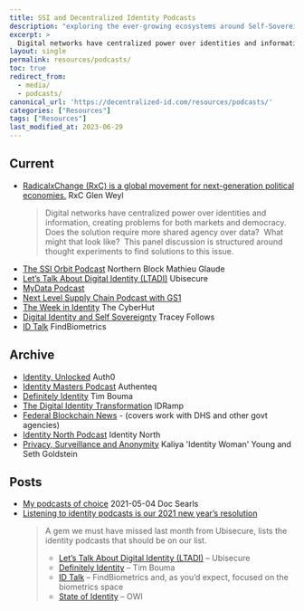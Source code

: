 ```yaml
---
title: SSI and Decentralized Identity Podcasts
description: "exploring the ever-growing ecosystems around Self-Sovereign Identity, Decentralized Technologies and Digital Trust"
excerpt: >
  Digital networks have centralized power over identities and information, creating problems for both markets and democracy. Does the solution require more shared agency over data?  What might that look like?  This panel discussion is structured around thought experiments to find solutions to this issue.
layout: single
permalink: resources/podcasts/
toc: true
redirect_from: 
  - media/
  - podcasts/
canonical_url: 'https://decentralized-id.com/resources/podcasts/'
categories: ["Resources"]
tags: ["Resources"]
last_modified_at: 2023-06-29
---
```


## Current
* [RadicalxChange (RxC) is a global movement for next-generation political economies.](https://radicalxchange-s.simplecast.com/) RxC Glen Weyl
  > Digital networks have centralized power over identities and information, creating problems for both markets and democracy. Does the solution require more shared agency over data?  What might that look like?  This panel discussion is structured around thought experiments to find solutions to this issue.
* [The SSI Orbit Podcast](https://podcasts.apple.com/ca/podcast/ssi-orbit-podcast-self-sovereign-identity-decentralized/id1552622325) Northern Block Mathieu Glaude
* [Let’s Talk About Digital Identity (LTADI)](https://www.ubisecure.com/lets-talk-about-digital-identity-podcast/) Ubisecure
* [MyData Podcast](https://mydata.org/podcast/)
* [Next Level Supply Chain Podcast with GS1](https://next-level-supply-chain-with-gs1us.podcastpage.io/)
* [The Week in Identity](https://podcasters.spotify.com/pod/show/the-cyber-hut/) The CyberHut
* [Digital Identity and Self Sovereignty](https://www.traceyfollows.com/tag/podcast/) Tracey Follows
* [ID Talk](https://findbiometrics.com/topics/id-talk-podcast/) FindBiometrics

## Archive
* [Identity, Unlocked](http://identityunlocked.auth0.com/) Auth0
* [Identity Masters Podcast](https://open.spotify.com/show/0NmFDoGu9zq3r1nmgjwkhQ) Authenteq
* [Definitely Identity](https://podcasts.apple.com/ca/podcast/definitely-identity/id1496565155) Tim Bouma
* [The Digital Identity Transformation](https://idramp.com/the-digital-identity-transformation-podcast/) IDRamp
* [Federal Blockchain News](https://www.spreaker.com/show/federal-blockchain-news) -  (covers work with DHS and other govt agencies)
* [Identity North Podcast](https://podcasts.apple.com/ca/podcast/identity-north-podcast/id1450122415) Identity North
* [Privacy, Surveillance and Anonymity](https://open.spotify.com/show/0lkmZrdHMIJrkIEqT13SJQ) Kaliya 'Identity Woman' Young and Seth Goldstein

## Posts

* [My podcasts of choice](https://blogs.harvard.edu/doc/2021/05/04/podcasts/) 2021-05-04 Doc Searls
* [Listening to identity podcasts is our 2021 new year’s resolution](https://www.ubisecure.com/education/why-listen-to-identity-podcasts/)
  > A gem we must have missed last month from Ubisecure, lists the identity podcasts that should be on our list.
  > - [Let’s Talk About Digital Identity (LTADI)](https://www.ubisecure.com/lets-talk-about-digital-identity-podcast/) – Ubisecure
  > - [Definitely Identity](https://podcasts.apple.com/ca/podcast/definitely-identity/id1496565155) – Tim Bouma
  > - [ID Talk](https://findbiometrics.com/topics/id-talk-podcast/) – FindBiometrics and, as you’d expect, focused on the biometrics space
  > - [State of Identity](https://oneworldidentity.com/podcast-main/) – OWI
